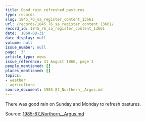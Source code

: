 ```yaml
---
title: Good rain refreshed pastures
type: records
slug: 1845_76_sa_register_content_13661
url: /records/1845_76_sa_register_content_13661/
record_id: 1845_76_sa_register_content_13661
date: '1860-08-31'
date_display: null
volume: null
issue_number: null
page: '3'
article_type: news
issue_reference: 31 August 1860, page 3
people_mentioned: []
places_mentioned: []
topics:
- weather
- agriculture
source_document: 1985-87_Northern__Argus.md
---
```


There was good rain on Sunday and Monday to refresh pastures.

Source: [1985-87_Northern__Argus.md](/downloads/markdown/1985-87_Northern__Argus.md)
